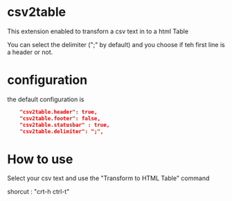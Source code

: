 # csv2table 

This extension enabled to transforn a csv text in to a html Table

You can select the delimiter (";" by default) and  you choose if teh first line is a header or not.

# configuration

the default configuration is

```json
    "csv2table.header": true,
    "csv2table.footer": false,
    "csv2table.statusbar" : true,
    "csv2table.delimiter": ";",
```

# How to use

Select your csv text and use the "Transform to HTML Table" command

shorcut : "crt-h ctrl-t"